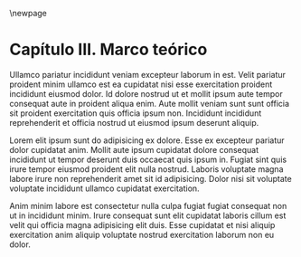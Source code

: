 \newpage

# Capítulo III. Marco teórico

Ullamco pariatur incididunt veniam excepteur laborum in est. Velit pariatur proident minim ullamco est ea cupidatat nisi esse exercitation proident incididunt eiusmod dolor. Id dolore nostrud ut et mollit ipsum aute tempor consequat aute in proident aliqua enim. Aute mollit veniam sunt sunt officia sit proident exercitation quis officia ipsum non. Incididunt incididunt reprehenderit et officia nostrud ut eiusmod ipsum deserunt aliquip.

Lorem elit ipsum sunt do adipisicing ex dolore. Esse ex excepteur pariatur dolor cupidatat anim. Mollit aute ipsum cupidatat dolore consequat incididunt ut tempor deserunt duis occaecat quis ipsum in. Fugiat sint quis irure tempor eiusmod proident elit nulla nostrud. Laboris voluptate magna labore irure non reprehenderit amet sit id adipisicing. Dolor nisi sit voluptate voluptate incididunt ullamco cupidatat exercitation.

Anim minim labore est consectetur nulla culpa fugiat fugiat consequat non ut in incididunt minim. Irure consequat sunt elit cupidatat laboris cillum est velit qui officia magna adipisicing elit duis. Esse cupidatat et nisi aliquip exercitation anim aliquip voluptate nostrud exercitation laborum non eu dolor.
